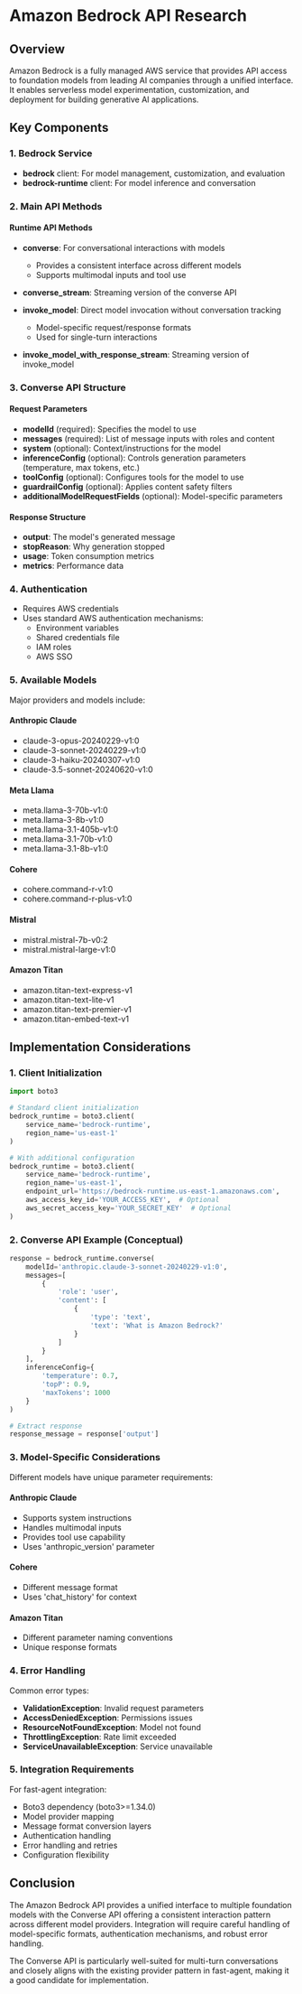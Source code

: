 # Amazon Bedrock API Research

## Overview
Amazon Bedrock is a fully managed AWS service that provides API access to foundation models from leading AI companies through a unified interface. It enables serverless model experimentation, customization, and deployment for building generative AI applications.

## Key Components

### 1. Bedrock Service
- **bedrock** client: For model management, customization, and evaluation
- **bedrock-runtime** client: For model inference and conversation

### 2. Main API Methods

#### Runtime API Methods
- **converse**: For conversational interactions with models
  - Provides a consistent interface across different models
  - Supports multimodal inputs and tool use
  
- **converse_stream**: Streaming version of the converse API
  
- **invoke_model**: Direct model invocation without conversation tracking
  - Model-specific request/response formats
  - Used for single-turn interactions

- **invoke_model_with_response_stream**: Streaming version of invoke_model

### 3. Converse API Structure

#### Request Parameters
- **modelId** (required): Specifies the model to use
- **messages** (required): List of message inputs with roles and content
- **system** (optional): Context/instructions for the model
- **inferenceConfig** (optional): Controls generation parameters (temperature, max tokens, etc.)
- **toolConfig** (optional): Configures tools for the model to use
- **guardrailConfig** (optional): Applies content safety filters
- **additionalModelRequestFields** (optional): Model-specific parameters

#### Response Structure
- **output**: The model's generated message
- **stopReason**: Why generation stopped
- **usage**: Token consumption metrics
- **metrics**: Performance data

### 4. Authentication
- Requires AWS credentials
- Uses standard AWS authentication mechanisms:
  - Environment variables
  - Shared credentials file
  - IAM roles
  - AWS SSO

### 5. Available Models

Major providers and models include:

#### Anthropic Claude
- claude-3-opus-20240229-v1:0
- claude-3-sonnet-20240229-v1:0
- claude-3-haiku-20240307-v1:0
- claude-3.5-sonnet-20240620-v1:0

#### Meta Llama
- meta.llama-3-70b-v1:0
- meta.llama-3-8b-v1:0
- meta.llama-3.1-405b-v1:0
- meta.llama-3.1-70b-v1:0
- meta.llama-3.1-8b-v1:0

#### Cohere
- cohere.command-r-v1:0
- cohere.command-r-plus-v1:0

#### Mistral
- mistral.mistral-7b-v0:2
- mistral.mistral-large-v1:0

#### Amazon Titan
- amazon.titan-text-express-v1
- amazon.titan-text-lite-v1
- amazon.titan-text-premier-v1
- amazon.titan-embed-text-v1

## Implementation Considerations

### 1. Client Initialization
```python
import boto3

# Standard client initialization
bedrock_runtime = boto3.client(
    service_name='bedrock-runtime',
    region_name='us-east-1'
)

# With additional configuration
bedrock_runtime = boto3.client(
    service_name='bedrock-runtime',
    region_name='us-east-1',
    endpoint_url='https://bedrock-runtime.us-east-1.amazonaws.com',
    aws_access_key_id='YOUR_ACCESS_KEY',  # Optional
    aws_secret_access_key='YOUR_SECRET_KEY'  # Optional
)
```

### 2. Converse API Example (Conceptual)
```python
response = bedrock_runtime.converse(
    modelId='anthropic.claude-3-sonnet-20240229-v1:0',
    messages=[
        {
            'role': 'user',
            'content': [
                {
                    'type': 'text',
                    'text': 'What is Amazon Bedrock?'
                }
            ]
        }
    ],
    inferenceConfig={
        'temperature': 0.7,
        'topP': 0.9,
        'maxTokens': 1000
    }
)

# Extract response
response_message = response['output']
```

### 3. Model-Specific Considerations

Different models have unique parameter requirements:

#### Anthropic Claude
- Supports system instructions
- Handles multimodal inputs
- Provides tool use capability
- Uses 'anthropic_version' parameter

#### Cohere
- Different message format
- Uses 'chat_history' for context

#### Amazon Titan
- Different parameter naming conventions
- Unique response formats

### 4. Error Handling

Common error types:
- **ValidationException**: Invalid request parameters
- **AccessDeniedException**: Permissions issues
- **ResourceNotFoundException**: Model not found
- **ThrottlingException**: Rate limit exceeded
- **ServiceUnavailableException**: Service unavailable

### 5. Integration Requirements

For fast-agent integration:
- Boto3 dependency (boto3>=1.34.0)
- Model provider mapping
- Message format conversion layers
- Authentication handling
- Error handling and retries
- Configuration flexibility

## Conclusion

The Amazon Bedrock API provides a unified interface to multiple foundation models with the Converse API offering a consistent interaction pattern across different model providers. Integration will require careful handling of model-specific formats, authentication mechanisms, and robust error handling.

The Converse API is particularly well-suited for multi-turn conversations and closely aligns with the existing provider pattern in fast-agent, making it a good candidate for implementation.
